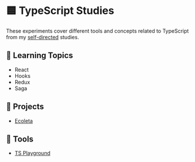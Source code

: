 # 🟦 TypeScript Studies

These experiments cover different tools and concepts related to TypeScript from my [self-directed](https://github.com/DanielBrito/self-learning) studies.

## 📑 Learning Topics

- React
- Hooks
- Redux
- Saga

## :rocket: Projects

- [Ecoleta](https://github.com/DanielBrito/ecoleta-nlw-rocketseat)

## :toolbox: Tools

- [TS Playground](https://www.typescriptlang.org/play)
